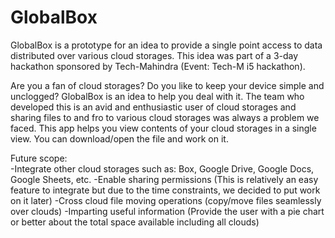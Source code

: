 # GlobalBox
GlobalBox is a prototype for an idea to provide a single point access to data distributed over various cloud storages.
This idea was part of a 3-day hackathon sponsored by Tech-Mahindra (Event: Tech-M i5 hackathon).

Are you a fan of cloud storages? Do you like to keep your device simple and unclogged? GlobalBox is an idea to help you deal with it. The team who developed this is an avid and enthusiastic user of cloud storages and sharing files to and fro to various cloud storages was always a problem we faced. 
This app helps you view contents of your cloud storages in a single view. You can download/open the file and work on it. 


Future scope:
<br>
-Integrate other cloud storages such as: Box, Google Drive, Google Docs, Google Sheets, etc.
-Enable sharing permissions (This is relatively an easy feature to integrate but due to the time constraints, we decided to put work on it later)
-Cross cloud file moving operations (copy/move files seamlessly over clouds)
-Imparting useful information (Provide the user with a pie chart or better about the total space available including all clouds)
